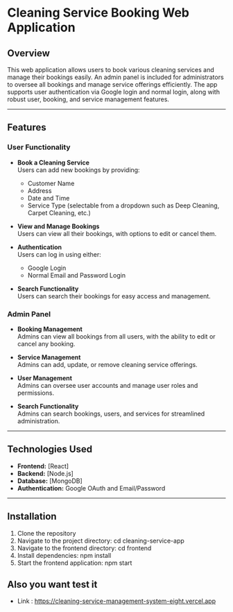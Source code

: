 # Cleaning Service Booking Web Application

## Overview

This web application allows users to book various cleaning services and manage their bookings easily. An admin panel is included for administrators to oversee all bookings and manage service offerings efficiently. The app supports user authentication via Google login and normal login, along with robust user, booking, and service management features.

---

## Features

### User Functionality

- **Book a Cleaning Service**  
  Users can add new bookings by providing:  
  - Customer Name  
  - Address  
  - Date and Time  
  - Service Type (selectable from a dropdown such as Deep Cleaning, Carpet Cleaning, etc.)

- **View and Manage Bookings**  
  Users can view all their bookings, with options to edit or cancel them.

- **Authentication**  
  Users can log in using either:  
  - Google Login  
  - Normal Email and Password Login

- **Search Functionality**  
  Users can search their bookings for easy access and management.

### Admin Panel

- **Booking Management**  
  Admins can view all bookings from all users, with the ability to edit or cancel any booking.

- **Service Management**  
  Admins can add, update, or remove cleaning service offerings.

- **User Management**  
  Admins can oversee user accounts and manage user roles and permissions.

- **Search Functionality**  
  Admins can search bookings, users, and services for streamlined administration.

---

## Technologies Used

- **Frontend:** [React]  
- **Backend:** [Node.js]  
- **Database:** [MongoDB]  
- **Authentication:** Google OAuth and Email/Password  

---

## Installation

1. Clone the repository
2. Navigate to the project directory:
    cd cleaning-service-app
3. Navigate to the frontend directory:
    cd frontend
4. Install dependencies:
    npm install
5. Start the frontend application:
    npm start

## Also you want test it
- Link : https://cleaning-service-management-system-eight.vercel.app
